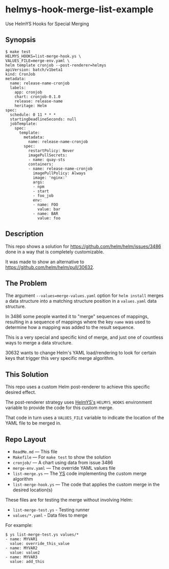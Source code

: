 helmys-hook-merge-list-example
==============================

Use HelmYS Hooks for Special Merging



## Synopsis

```
$ make test
HELMYS_HOOKS=list-merge-hook.ys \
VALUES_FILE=merge-env.yaml \
helm template cronjob --post-renderer=helmys
apiVersion: batch/v1beta1
kind: CronJob
metadata:
  name: release-name-cronjob
  labels:
    app: cronjob
    chart: cronjob-0.1.0
    release: release-name
    heritage: Helm
spec:
  schedule: 0 11 * * *
  startingDeadlineSeconds: null
  jobTemplate:
    spec:
      template:
        metadata:
          name: release-name-cronjob
        spec:
          restartPolicy: Never
          imagePullSecrets:
          - name: quay-sts
          containers:
          - name: release-name-cronjob
            imagePullPolicy: Always
            image: 'nginx:'
            args:
            - npm
            - start
            - foo_job
            env:
            - name: FOO
              value: bar
            - name: BAR
              value: foo
```


## Description

This repo shows a solution for https://github.com/helm/helm/issues/3486 done in
a way that is completely customizable.

It was made to show an alternative to https://github.com/helm/helm/pull/30632.


## The Problem

The argument `--values=merge-values.yaml` option for `helm install` merges a
data structure into a matching structure position in a `values.yaml` data
structure.

In 3486 some people wanted it to "merge" sequences of mappings, resulting in
a sequence of mappings where the key `name` was used to determine how a mapping
was added to the result sequence.

This is a very special and specific kind of merge, and just one of countless
ways to merge a data structure.

30632 wants to change Helm's YAML load/rendering to look for certain keys that
trigger this very specific merge algorithm.


## This Solution

This repo uses a custom Helm post-renderer to achieve this specific desired
effect.

The post-renderer strategy uses [HelmYS's](
https://github.com/kubeys/helmys?tab=readme-ov-file#helmys) `HELMYS_HOOKS`
environment variable to provide the code for this custom merge.

That code in turn uses a `VALUES_FILE` variable to indicate the location of the
YAML file to be merged in.


## Repo Layout

* `ReadMe.md` — This file
* `Makefile` — For `make test` to show the solution
* `cronjob/` — A chart using data from issue 3486
* `merge-env.yaml` — The override YAML values file
* `list-merge.ys` — The [YS](https://yamlscript.org) code implementing the
  custom merge algorithm
* `list-merge-hook.ys` — The code that applies the custom merge in the desired
  location(s)

These files are for testing the merge without involving Helm:

* `list-merge-test.ys` - Testing runner
* `values/*.yaml` - Data files to merge

For example:

```
$ ys list-merge-test.ys values/*
- name: MYVAR1
  value: override_this_value
- name: MYVAR2
  value: value2
- name: MYVAR3
  value: add_this
```
